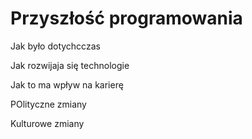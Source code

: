 # Przyszłość programowania

Jak było dotychcczas

Jak rozwijaja się technologie

Jak to ma wpływ na karierę

POlityczne zmiany

Kulturowe zmiany
